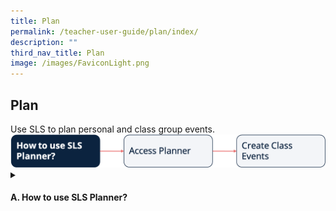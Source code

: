 ```yaml
---
title: Plan
permalink: /teacher-user-guide/plan/index/
description: ""
third_nav_title: Plan
image: /images/FaviconLight.png
---
```

<h2>Plan</h2>
Use SLS to plan personal and class group events.

<img alt="Flow Plan" src="/images/2Teacher/Flow-Plan.png">

<details>
 <summary><h4>A. How to use SLS Planner?</h4></summary>

<ul>
    <li><a target="_blank" href="/teacher-user-guide/plan/access-planner/">(A1) Access Planner (New)</a></li>
    <li><a target="_blank" href="/teacher-user-guide/plan/create-class-events/">(A2) Create Class Events (New)</a></li>
</ul>
</details>
